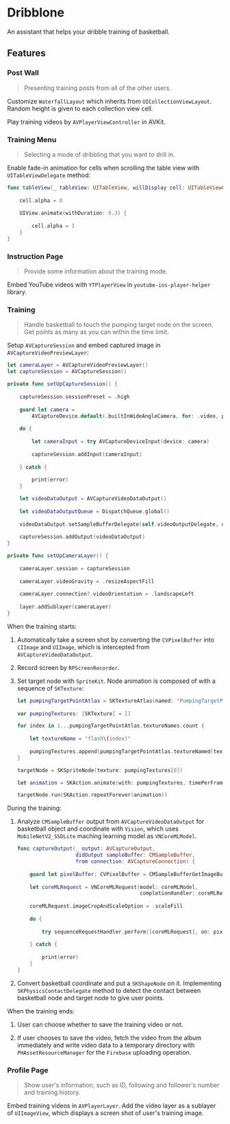 # Dribblone

An assistant that helps your dribble training of basketball.

## Features

### Post Wall

> Presenting training posts from all of the other users.

Customize `WaterfallLayout` which inherits from `UICollectionViewLayout`.
Random height is given to each collection view cell.

Play training videos by `AVPlayerViewController` in AVKit.

### Training Menu

> Selecting a mode of dribbling that you want to drill in.

Enable fade-in animation for cells when scrolling the table view with `UITableViewDelegate` method:

``` Swift
func tableView(_ tableView: UITableView, willDisplay cell: UITableViewCell, forRowAt indexPath: IndexPath) {
        
    cell.alpha = 0
    
    UIView.animate(withDuration: 0.3) {
        
        cell.alpha = 1
    }
}
```

### Instruction Page

> Provide some information about the training mode.

Embed YouTube videos with `YTPlayerView` in `youtube-ios-player-helper` library.

### Training

> Handle basketball to touch the pumping target node on the screen.
> Get points as many as you can within the time limit.

Setup `AVCaptureSession` and embed captured image in `AVCaptureVideoPreviewLayer`:

``` Swift
let cameraLayer = AVCaptureVideoPreviewLayer()
let captureSession = AVCaptureSession()

private func setUpCaptureSession() {
        
    captureSession.sessionPreset = .high
    
    guard let camera =
        AVCaptureDevice.default(.builtInWideAngleCamera, for: .video, position: .front) else { return }
    
    do {
        
        let cameraInput = try AVCaptureDeviceInput(device: camera)
        
        captureSession.addInput(cameraInput)
        
    } catch {
        
        print(error)
    }

    let videoDataOutput = AVCaptureVideoDataOutput()
        
    let videoDataOutputQueue = DispatchQueue.global()
    
    videoDataOutput.setSampleBufferDelegate(self.videoOutputDelegate, queue: videoDataOutputQueue)
    
    captureSession.addOutput(videoDataOutput)
}

private func setUpCameraLayer() {
    
    cameraLayer.session = captureSession
    
    cameraLayer.videoGravity = .resizeAspectFill
    
    cameraLayer.connection?.videoOrientation = .landscapeLeft
    
    layer.addSublayer(cameraLayer)
}
```

When the training starts:

1. Automatically take a screen shot by converting the `CVPixelBuffer` into `CIImage` and `UIImage`, which is intercepted from `AVCaptureVideoDataOutput`.

2. Record screen by `RPScreenRecorder`.

3. Set target node with `SpriteKit`. Node animation is composed of with a sequence of `SKTexture`:

    ``` Swift
    let pumpingTargetPointAtlas = SKTextureAtlas(named: "PumpingTargetPoint")
            
    var pumpingTextures: [SKTexture] = []

    for index in 1...pumpingTargetPointAtlas.textureNames.count {
        
        let textureName = "flash\(index)"
        
        pumpingTextures.append(pumpingTargetPointAtlas.textureNamed(textureName))
    }

    targetNode = SKSpriteNode(texture: pumpingTextures[0])

    let animation = SKAction.animate(with: pumpingTextures, timePerFrame: timePerFrame)

    targetNode.run(SKAction.repeatForever(animation))
    ```

During the training:

1.  Analyze `CMSampleBuffer` output from `AVCaptureVideoDataOutput` for basketball object and coordinate with `Vision`, which uses `MobileNetV2_SSDLite` maching learning model as `VNCoreMLModel`.

    ``` Swift
    func captureOutput(_ output: AVCaptureOutput,
                       didOutput sampleBuffer: CMSampleBuffer,
                       from connection: AVCaptureConnection) {
        
        guard let pixelBuffer: CVPixelBuffer = CMSampleBufferGetImageBuffer(sampleBuffer) else { return }
        
        let coreMLRequest = VNCoreMLRequest(model: coreMLModel,
                                            completionHandler: coreMLRequestCompletion(request:error:))
        
        coreMLRequest.imageCropAndScaleOption = .scaleFill
        
        do {
        
            try sequenceRequestHandler.perform([coreMLRequest], on: pixelBuffer)
        
        } catch {
        
            print(error)
        }
    }
    ```

2. Convert basketball coordinate and put a `SKShapeNode` on it. Implementing `SKPhysicsContactDelegate` method to detect the contact between basketball node and target node to give user points.

When the training ends:

1. User can choose whether to save the training video or not.

2. If user chooses to save the video, fetch the video from the album immediately and write video data to a temporary directory with `PHAssetResourceManager` for the `Firebase` uploading operation.
 
### Profile Page

> Show user's information, such as ID, following and follower's number and training history.

Embed training videos in `AVPlayerLayer`.
Add the video layer as a sublayer of `UIImageView`, which displays a screen shot of user's training image.